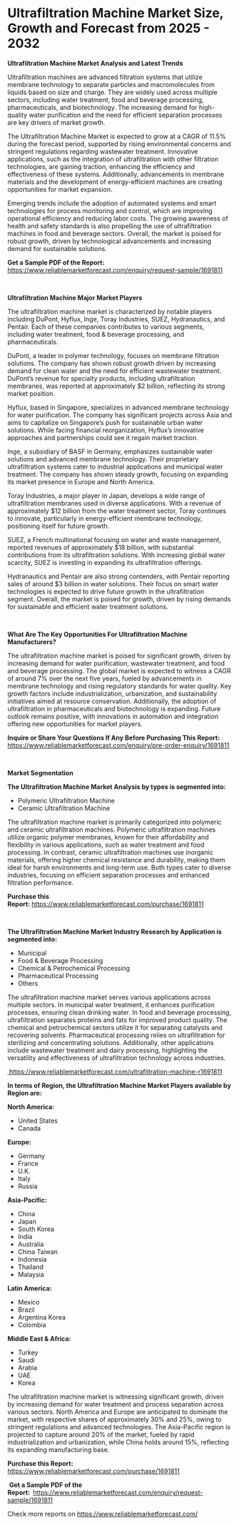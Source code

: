 <p><h1>Ultrafiltration Machine Market Size, Growth and Forecast from 2025 - 2032</h1></p><p><strong>Ultrafiltration Machine Market Analysis and Latest Trends</strong></p>
<p><p>Ultrafiltration machines are advanced filtration systems that utilize membrane technology to separate particles and macromolecules from liquids based on size and charge. They are widely used across multiple sectors, including water treatment, food and beverage processing, pharmaceuticals, and biotechnology. The increasing demand for high-quality water purification and the need for efficient separation processes are key drivers of market growth.</p><p>The Ultrafiltration Machine Market is expected to grow at a CAGR of 11.5% during the forecast period, supported by rising environmental concerns and stringent regulations regarding wastewater treatment. Innovative applications, such as the integration of ultrafiltration with other filtration technologies, are gaining traction, enhancing the efficiency and effectiveness of these systems. Additionally, advancements in membrane materials and the development of energy-efficient machines are creating opportunities for market expansion.</p><p>Emerging trends include the adoption of automated systems and smart technologies for process monitoring and control, which are improving operational efficiency and reducing labor costs. The growing awareness of health and safety standards is also propelling the use of ultrafiltration machines in food and beverage sectors. Overall, the market is poised for robust growth, driven by technological advancements and increasing demand for sustainable solutions.</p></p>
<p><strong>Get a Sample PDF of the Report:&nbsp;</strong> <a href="https://www.reliablemarketforecast.com/enquiry/request-sample/1691811?utm_campaign=2485&utm_medium=2&utm_source=Github&utm_content=ia&utm_term=20022025&utm_id=ultrafiltration-machine">https://www.reliablemarketforecast.com/enquiry/request-sample/1691811</a></p>
<p>&nbsp;</p>
<p><strong>Ultrafiltration Machine Major Market Players</strong></p>
<p><p>The ultrafiltration machine market is characterized by notable players including DuPont, Hyflux, Inge, Toray Industries, SUEZ, Hydranautics, and Pentair. Each of these companies contributes to various segments, including water treatment, food & beverage processing, and pharmaceuticals.</p><p>DuPont, a leader in polymer technology, focuses on membrane filtration solutions. The company has shown robust growth driven by increasing demand for clean water and the need for efficient wastewater treatment. DuPont’s revenue for specialty products, including ultrafiltration membranes, was reported at approximately $2 billion, reflecting its strong market position.</p><p>Hyflux, based in Singapore, specializes in advanced membrane technology for water purification. The company has significant projects across Asia and aims to capitalize on Singapore’s push for sustainable urban water solutions. While facing financial reorganization, Hyflux’s innovative approaches and partnerships could see it regain market traction.</p><p>Inge, a subsidiary of BASF in Germany, emphasizes sustainable water solutions and advanced membrane technology. Their proprietary ultrafiltration systems cater to industrial applications and municipal water treatment. The company has shown steady growth, focusing on expanding its market presence in Europe and North America.</p><p>Toray Industries, a major player in Japan, develops a wide range of ultrafiltration membranes used in diverse applications. With a revenue of approximately $12 billion from the water treatment sector, Toray continues to innovate, particularly in energy-efficient membrane technology, positioning itself for future growth.</p><p>SUEZ, a French multinational focusing on water and waste management, reported revenues of approximately $18 billion, with substantial contributions from its ultrafiltration solutions. With increasing global water scarcity, SUEZ is investing in expanding its ultrafiltration offerings.</p><p>Hydranautics and Pentair are also strong contenders, with Pentair reporting sales of around $3 billion in water solutions. Their focus on smart water technologies is expected to drive future growth in the ultrafiltration segment. Overall, the market is poised for growth, driven by rising demands for sustainable and efficient water treatment solutions.</p></p>
<p>&nbsp;</p>
<p><strong>What Are The Key Opportunities For Ultrafiltration Machine Manufacturers?</strong></p>
<p><p>The ultrafiltration machine market is poised for significant growth, driven by increasing demand for water purification, wastewater treatment, and food and beverage processing. The global market is expected to witness a CAGR of around 7% over the next five years, fueled by advancements in membrane technology and rising regulatory standards for water quality. Key growth factors include industrialization, urbanization, and sustainability initiatives aimed at resource conservation. Additionally, the adoption of ultrafiltration in pharmaceuticals and biotechnology is expanding. Future outlook remains positive, with innovations in automation and integration offering new opportunities for market players.</p></p>
<p><strong>Inquire or Share Your Questions If Any Before Purchasing This Report:</strong> <a href="https://www.reliablemarketforecast.com/enquiry/pre-order-enquiry/1691811?utm_campaign=2485&utm_medium=2&utm_source=Github&utm_content=ia&utm_term=20022025&utm_id=ultrafiltration-machine">https://www.reliablemarketforecast.com/enquiry/pre-order-enquiry/1691811</a></p>
<p>&nbsp;</p>
<p><strong>Market Segmentation</strong></p>
<p><strong>The Ultrafiltration Machine Market Analysis by types is segmented into:</strong></p>
<p><ul><li>Polymeric Ultrafiltration Machine</li><li>Ceramic Ultrafiltration Machine</li></ul></p>
<p><p>The ultrafiltration machine market is primarily categorized into polymeric and ceramic ultrafiltration machines. Polymeric ultrafiltration machines utilize organic polymer membranes, known for their affordability and flexibility in various applications, such as water treatment and food processing. In contrast, ceramic ultrafiltration machines use inorganic materials, offering higher chemical resistance and durability, making them ideal for harsh environments and long-term use. Both types cater to diverse industries, focusing on efficient separation processes and enhanced filtration performance.</p></p>
<p><strong>Purchase this Report:&nbsp;</strong><a href="https://www.reliablemarketforecast.com/purchase/1691811?utm_campaign=2485&utm_medium=2&utm_source=Github&utm_content=ia&utm_term=20022025&utm_id=ultrafiltration-machine">https://www.reliablemarketforecast.com/purchase/1691811</a></p>
<p>&nbsp;</p>
<p><strong>The Ultrafiltration Machine Market Industry Research by Application is segmented into:</strong></p>
<p><ul><li>Municipal</li><li>Food & Beverage Processing</li><li>Chemical & Petrochemical Processing</li><li>Pharmaceutical Processing</li><li>Others</li></ul></p>
<p><p>The ultrafiltration machine market serves various applications across multiple sectors. In municipal water treatment, it enhances purification processes, ensuring clean drinking water. In food and beverage processing, ultrafiltration separates proteins and fats for improved product quality. The chemical and petrochemical sectors utilize it for separating catalysts and recovering solvents. Pharmaceutical processing relies on ultrafiltration for sterilizing and concentrating solutions. Additionally, other applications include wastewater treatment and dairy processing, highlighting the versatility and effectiveness of ultrafiltration technology across industries.</p></p>
<p><a href="https://www.reliablemarketforecast.com/ultrafiltration-machine-r1691811?utm_campaign=2485&utm_medium=2&utm_source=Github&utm_content=ia&utm_term=20022025&utm_id=ultrafiltration-machine">&nbsp;https://www.reliablemarketforecast.com/ultrafiltration-machine-r1691811</a></p>
<p><strong>In terms of Region, the Ultrafiltration Machine Market Players available by Region are:</strong></p>
<p>
    <p> <strong> North America: </strong>
        <ul>
            <li>United States</li>
            <li>Canada</li>
        </ul>
        </p> 
    <p> <strong> Europe: </strong>
        <ul>
            <li>Germany</li>
            <li>France</li>
            <li>U.K.</li>
            <li>Italy</li>
            <li>Russia</li>
        </ul>
        </p> 
    <p> <strong> Asia-Pacific: </strong>
        <ul>
            <li>China</li>
            <li>Japan</li>
            <li>South Korea</li>
            <li>India</li>
            <li>Australia</li>
            <li>China Taiwan</li>
            <li>Indonesia</li>
            <li>Thailand</li>
            <li>Malaysia</li>
        </ul>
        </p> 
    <p> <strong> Latin America: </strong>
        <ul>
            <li>Mexico</li>
            <li>Brazil</li>
            <li>Argentina Korea</li>
            <li>Colombia</li>
        </ul>
        </p> 
    <p> <strong> Middle East & Africa: </strong>
        <ul>
            <li>Turkey</li>
            <li>Saudi</li>
            <li>Arabia</li>
            <li>UAE</li>
            <li>Korea</li>
        </ul>
    </p>
    </p>
<p><p>The ultrafiltration machine market is witnessing significant growth, driven by increasing demand for water treatment and process separation across various sectors. North America and Europe are anticipated to dominate the market, with respective shares of approximately 30% and 25%, owing to stringent regulations and advanced technologies. The Asia-Pacific region is projected to capture around 20% of the market, fueled by rapid industrialization and urbanization, while China holds around 15%, reflecting its expanding manufacturing base.</p></p>
<p><strong>Purchase this Report: </strong><a href="https://www.reliablemarketforecast.com/purchase/1691811?utm_campaign=2485&utm_medium=2&utm_source=Github&utm_content=ia&utm_term=20022025&utm_id=ultrafiltration-machine">https://www.reliablemarketforecast.com/purchase/1691811</a></p>
<p>&nbsp;<strong>Get a Sample PDF of the Report:&nbsp;&nbsp;</strong><a href="https://www.reliablemarketforecast.com/enquiry/request-sample/1691811?utm_campaign=2485&utm_medium=2&utm_source=Github&utm_content=ia&utm_term=20022025&utm_id=ultrafiltration-machine">https://www.reliablemarketforecast.com/enquiry/request-sample/1691811</a></p>
<p><strong></strong></p>
<p>Check more reports on <a href="https://www.reliablemarketforecast.com/?utm_campaign=2485&utm_medium=2&utm_source=Github&utm_content=ia&utm_term=20022025&utm_id=ultrafiltration-machine">https://www.reliablemarketforecast.com/</a></p>